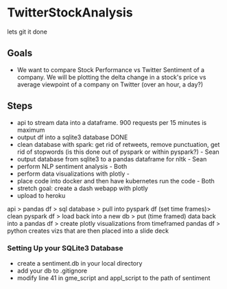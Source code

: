 # TwitterStockAnalysis
lets git it done

## Goals

- We want to compare Stock Performance vs Twitter Sentiment of a company. We will be plotting the delta change in a stock's price vs average viewpoint of a company on Twitter (over an hour, a day?)

## Steps
- api to stream data into a dataframe. 900 requests per 15 minutes is maximum
- output df into a sqlite3 database DONE
- clean database with spark: get rid of retweets, remove punctuation, get rid of stopwords (is this done out of pyspark or within pyspark?) - Sean 
- output database from sqlite3 to a pandas dataframe for nltk - Sean 
- perform NLP sentiment analysis - Both 
- perform data visualizations with plotly - 
- place code into docker and then have kubernetes run the code - Both
- stretch goal: create a dash webapp with plotly
- upload to heroku

api > pandas df > sql database > pull into pyspark df (set time frames)> clean pyspark df > load back into a new db > put (time framed) data back into a pandas df > create plotly visualizations from timeframed pandas df > python creates vizs that are then placed into a slide deck


### Setting Up your SQLite3 Database

- create a sentiment.db in your local directory
- add your db to .gitignore
- modify line 41 in gme_script and appl_script to the path of sentiment
